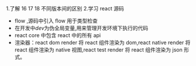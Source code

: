 1.了解 16 17 18 不同版本间的区别 2.学习 react 源码

- flow ,源码中引入 flow 用于类型检查
- 在开发中*dev*为伪全局变量,用来管理开发环境下执行的代码
- react core 中包含 react 中的所有 api
- 渲染器：react dom render 将 react 组件渲染为 dom,react native render 将 react 组件渲染为 native 视图,react test render 将 react 组件渲染为 json 形式。
